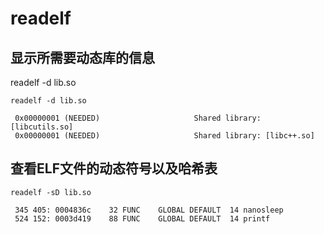 # readelf





## 显示所需要动态库的信息
readelf -d lib.so


```
readelf -d lib.so

 0x00000001 (NEEDED)                     Shared library: [libcutils.so]
 0x00000001 (NEEDED)                     Shared library: [libc++.so]
```


## 查看ELF文件的动态符号以及哈希表


```
readelf -sD lib.so

 345 405: 0004836c    32 FUNC    GLOBAL DEFAULT  14 nanosleep
 524 152: 0003d419    88 FUNC    GLOBAL DEFAULT  14 printf
```

